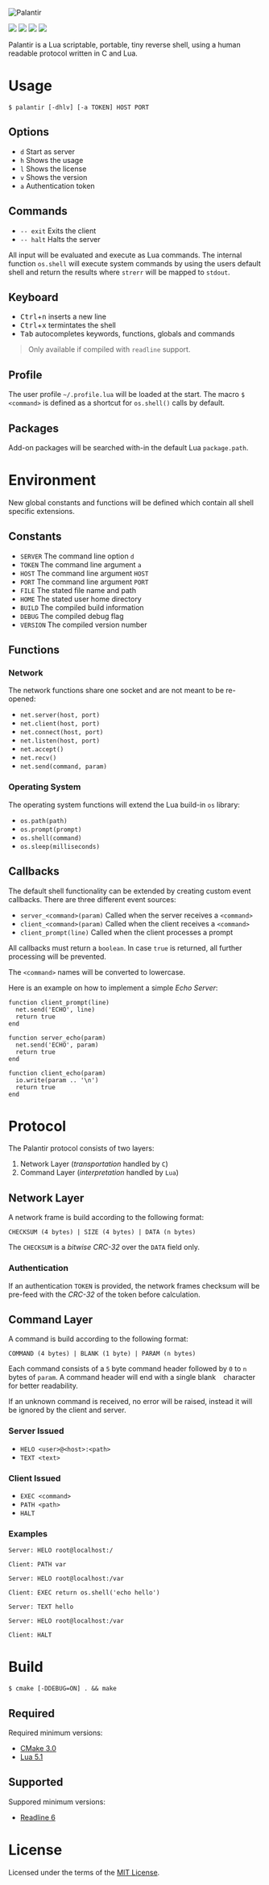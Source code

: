 ![Palantir](doc/palantir.png)

![](https://img.shields.io/github/release/cuhsat/palantir.svg)
![](https://img.shields.io/github/languages/code-size/cuhsat/palantir.svg)
![](https://img.shields.io/travis/cuhsat/palantir.svg)
![](https://img.shields.io/github/license/cuhsat/palantir.svg)

Palantir is a Lua scriptable, portable, tiny reverse shell, using a human
readable protocol written in C and Lua.

# Usage
```
$ palantir [-dhlv] [-a TOKEN] HOST PORT
```

## Options
* `d` Start as server
* `h` Shows the usage
* `l` Shows the license
* `v` Shows the version
* `a` Authentication token

## Commands
* `-- exit` Exits the client
* `-- halt` Halts the server

All input will be evaluated and execute as Lua commands. The internal function
`os.shell` will execute system commands by using the users default shell and
return the results where `strerr` will be mapped to `stdout`.

## Keyboard
* <kbd>Ctrl</kbd>+<kbd>n</kbd> inserts a new line
* <kbd>Ctrl</kbd>+<kbd>x</kbd> termintates the shell
* <kbd>Tab</kbd> autocompletes keywords, functions, globals and commands

> Only available if compiled with `readline` support.

## Profile
The user profile `~/.profile.lua` will be loaded at the start. The macro
`$ <command>` is defined as a shortcut for `os.shell()` calls by default.

## Packages
Add-on packages will be searched with-in the default Lua `package.path`.

# Environment
New global constants and functions will be defined which contain all shell
specific extensions.

## Constants
* `SERVER`  The command line option `d`
* `TOKEN`   The command line argument `a`
* `HOST`    The command line argument `HOST`
* `PORT`    The command line argument `PORT`
* `FILE`    The stated file name and path
* `HOME`    The stated user home directory
* `BUILD`   The compiled build information
* `DEBUG`   The compiled debug flag
* `VERSION` The compiled version number

## Functions

### Network
The network functions share one socket and are not meant to be re-opened:

* `net.server(host, port)`
* `net.client(host, port)`
* `net.connect(host, port)`
* `net.listen(host, port)`
* `net.accept()`
* `net.recv()`
* `net.send(command, param)`

### Operating System
The operating system functions will extend the Lua build-in `os` library:

* `os.path(path)`
* `os.prompt(prompt)`
* `os.shell(command)`
* `os.sleep(milliseconds)`

## Callbacks
The default shell functionality can be extended by creating custom event
callbacks. There are three different event sources:

* `server_<command>(param)` Called when the server receives a `<command>`
* `client_<command>(param)` Called when the client receives a `<command>`
* `client_prompt(line)`     Called when the client processes a prompt

All callbacks must return a `boolean`. In case `true` is returned, all further
processing will be prevented.

The `<command>` names will be converted to lowercase.

Here is an example on how to implement a simple _Echo Server_:
```
function client_prompt(line)
  net.send('ECHO', line)
  return true
end
```
```
function server_echo(param)
  net.send('ECHO', param)
  return true
end
```
```
function client_echo(param)
  io.write(param .. '\n')
  return true
end
```

# Protocol
The Palantir protocol consists of two layers:

1. Network Layer (_transportation_ handled by `C`)
2. Command Layer (_interpretation_ handled by `Lua`)

## Network Layer
A network frame is build according to the following format:
```
CHECKSUM (4 bytes) | SIZE (4 bytes) | DATA (n bytes)
```
The `CHECKSUM` is a _bitwise CRC-32_ over the `DATA` field only.

### Authentication
If an authentication `TOKEN` is provided, the network frames checksum will be
pre-feed with the _CRC-32_ of the token before calculation.

## Command Layer
A command is build according to the following format:
```
COMMAND (4 bytes) | BLANK (1 byte) | PARAM (n bytes)
```
Each command consists of a `5` byte command header followed by `0` to `n`
bytes of `param`. A command header will end with a single blank ` ` character
for better readability.

If an unknown command is received, no error will be raised, instead it will be
ignored by the client and server.

### Server Issued
* `HELO <user>@<host>:<path>`
* `TEXT <text>`

### Client Issued
* `EXEC <command>`
* `PATH <path>`
* `HALT`

### Examples
```
Server: HELO root@localhost:/
```
```
Client: PATH var
```

```
Server: HELO root@localhost:/var
```
```
Client: EXEC return os.shell('echo hello')
```
```
Server: TEXT hello
```

```
Server: HELO root@localhost:/var
```
```
Client: HALT
```

# Build
```
$ cmake [-DDEBUG=ON] . && make
```

## Required
Required minimum versions:

* [CMake 3.0](https://cmake.org)
* [Lua 5.1](https://www.lua.org)

## Supported
Suppored minimum versions:

* [Readline 6](https://tiswww.case.edu/php/chet/readline/rltop.html)

# License
Licensed under the terms of the [MIT License](LICENSE).
